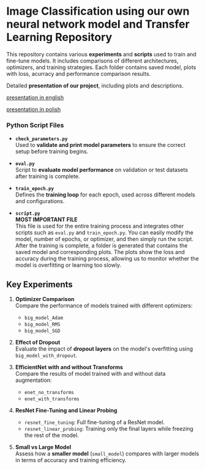 # **Image Classification using our own neural network model and Transfer Learning Repository**

This repository contains various **experiments** and **scripts** used to train and fine-tune models. It includes comparisons of different architectures, optimizers, and training strategies. Each folder contains saved model, plots with loss, acurracy and performance comparison results. 

Detailed **presentation of our project**, including plots and descriptions.

[presentation in english](https://www.canva.com/design/DAGP7cwss4Q/iwJalHHFrlgvEFytPdbOUw/view?utm_content=DAGP7cwss4Q&utm_campaign=designshare&utm_medium=link&utm_source=editor)

[presentation in polish](https://www.canva.com/design/DAGCnfvyrGs/Cd4GIMKMWnXS3HWC1JVJyA/view?utm_content=DAGCnfvyrGs&utm_campaign=designshare&utm_medium=link&utm_source=editor)


### **Python Script Files**

- **`check_parameters.py`**  
  Used to **validate and print model parameters** to ensure the correct setup before training begins.

- **`eval.py`**  
  Script to **evaluate model performance** on validation or test datasets after training is complete.

- **`train_epoch.py`**  
  Defines the **training loop** for each epoch, used across different models and configurations.
  
- **`script.py`**  
**MOST IMPORTANT FILE**  
This file is used for the entire training process and integrates other scripts such as `eval.py` and `train_epoch.py`. You can easily modify the model, number of epochs, or optimizer, and then simply run the script. After the training is complete, a folder is generated that contains the saved model and corresponding plots. The plots show the loss and accuracy during the training process, allowing us to monitor whether the model is overfitting or learning too slowly.


## **Key Experiments**

1. **Optimizer Comparison**  
   Compare the performance of models trained with different optimizers:  
   - `big_model_Adam`  
   - `big_model_RMS`  
   - `big_model_SGD`

2. **Effect of Dropout**  
   Evaluate the impact of **dropout layers** on the model's overfitting using `big_model_with_dropout`.

3. **EfficientNet with and without Transforms**  
   Compare the results of model trained with and without data augmentation:  
   - `enet_no_transforms`  
   - `enet_with_transforms`

4. **ResNet Fine-Tuning and Linear Probing**  
   - `resnet_fine_tuning`: Full fine-tuning of a ResNet model.  
   - `resnet_linear_probing`: Training only the final layers while freezing the rest of the model.

5. **Small vs Large Model**  
   Assess how a **smaller model** (`small_model`) compares with larger models in terms of accuracy and training efficiency.

